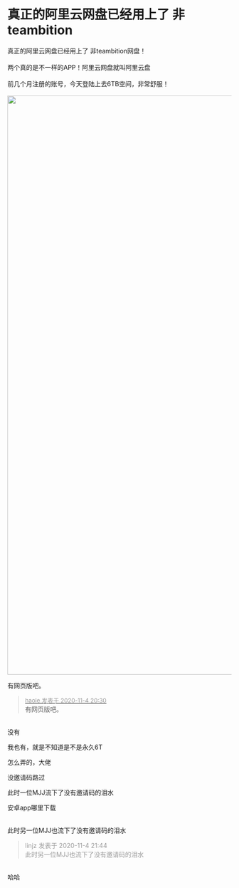 # 真正的阿里云网盘已经用上了 非teambition


真正的阿里云网盘已经用上了 非teambition网盘！<br />
<br />
两个真的是不一样的APP！阿里云网盘就叫阿里云盘<br />
<br />
前几个月注册的账号，今天登陆上去6TB空间，非常舒服！<br />
<br />
<img id="aimg_D6Rm8" onclick="zoom(this, this.src, 0, 0, 0)" class="zoom" width="600" height="1300" src="https://www.png8.com/imgs/2020/11/36f2216dd0ab834d.jpg" onmouseover="img_onmouseoverfunc(this)" onclick="zoom(this)" style="cursor:pointer" border="0" alt="" />

有网页版吧。

<div class="quote"><blockquote><font size="2"><a href="https://www.hostloc.com/forum.php?mod=redirect&amp;goto=findpost&amp;pid=9403404&amp;ptid=762486" target="_blank"><font color="#999999">haole 发表于 2020-11-4 20:30</font></a></font><br />
有网页版吧。</blockquote></div><br />
没有

我也有，就是不知道是不是永久6T

怎么弄的，大佬

没邀请码路过

此时一位MJJ流下了没有邀请码的泪水

安卓app哪里下载

<br />
此时另一位MJJ也流下了没有邀请码的泪水

<div class="quote"><blockquote><font color="#999999">linjz 发表于 2020-11-4 21:44</font><br />
<font color="#999999">此时另一位MJJ也流下了没有邀请码的泪水</font></blockquote></div><br />
哈哈
